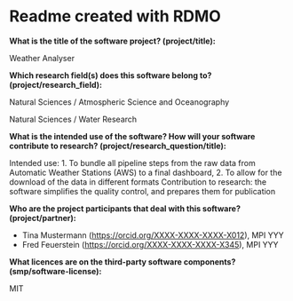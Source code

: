 # Readme created with RDMO

**What is the title of the software project? (project/title):**

Weather Analyser

**Which research field(s) does this software belong to?
(project/research_field):**

Natural Sciences / Atmospheric Science and Oceanography

Natural Sciences / Water Research

**What is the intended use of the software? How will your software
contribute to research? (project/research_question/title):**

Intended use: 1. To bundle all pipeline steps from the raw data from
Automatic Weather Stations (AWS) to a final dashboard, 2. To allow for
the download of the data in different formats Contribution to research:
the software simplifies the quality control, and prepares them for
publication

**Who are the project participants that deal with this software?
(project/partner):**

-   Tina Mustermann (https://orcid.org/XXXX-XXXX-XXXX-X012), MPI YYY
-   Fred Feuerstein (https://orcid.org/XXXX-XXXX-XXXX-X345), MPI YYY

**What licences are on the third-party software components?
(smp/software-license):**

MIT
